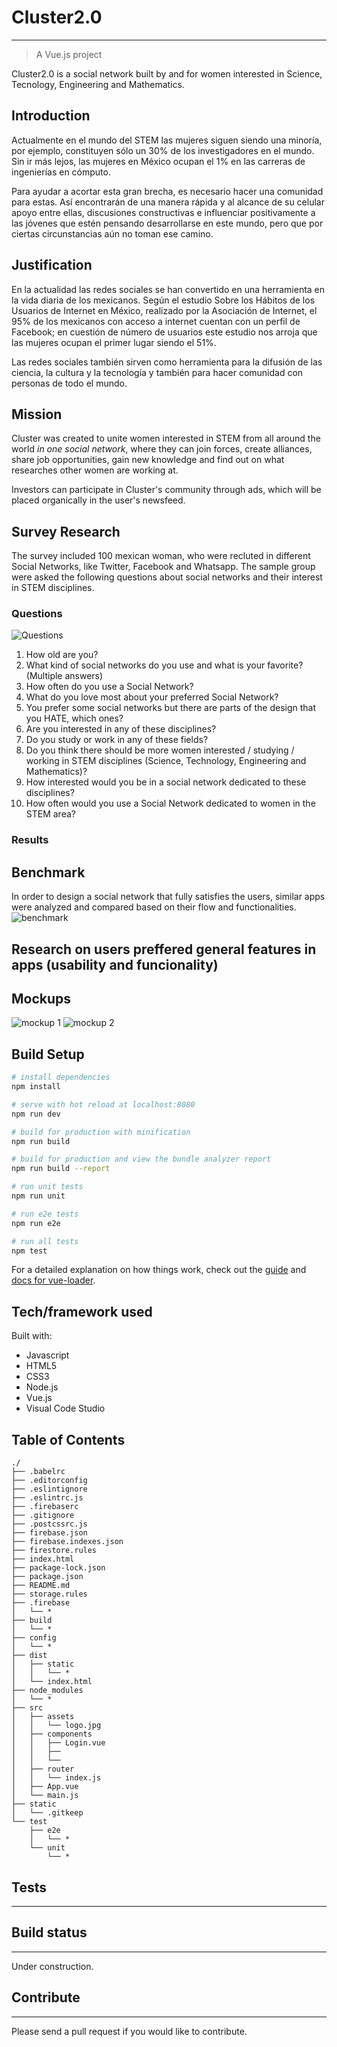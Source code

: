 # Cluster2.0
--------------------------------------------------------------------
> A Vue.js project

Cluster2.0 is a social network built by and for women interested in Science, Tecnology, Engineering and Mathematics.

## Introduction

Actualmente en el mundo del STEM las mujeres siguen siendo una minoría, por ejemplo, constituyen sólo un 30% de los investigadores en el mundo. Sin ir más lejos, las mujeres en México ocupan el 1% en las carreras de ingenierías en cómputo.

Para ayudar a acortar esta gran brecha, es necesario hacer una comunidad para estas. Así encontrarán de una manera rápida y al alcance de su celular apoyo entre ellas, discusiones constructivas e influenciar positivamente a las jóvenes que estén pensando desarrollarse en este mundo, pero que por ciertas circunstancias aún no toman ese camino.

## Justification

En la actualidad las redes sociales se han convertido en una herramienta en la vida diaria de los mexicanos. Según el estudio Sobre los Hábitos de los Usuarios de Internet en México, realizado por la Asociación de Internet, el 95% de los mexicanos con acceso a internet cuentan con un perfil de Facebook; en cuestión de número de usuarios este estudio nos arroja que las mujeres ocupan el primer lugar siendo el 51%.

Las redes sociales también sirven como herramienta para la difusión de las ciencia, la cultura y la tecnología y también para hacer comunidad con personas de todo el mundo.

## Mission

Cluster was created to unite women interested in STEM from all around the world *in one social network*, where they can join forces, create alliances, share job opportunities, gain new knowledge and find out on what researches other women are working at.

Investors can participate in Cluster's community through ads, which will be placed organically in the user's newsfeed.

## Survey Research

The survey included 100 mexican woman, who were recluted in different Social Networks, like Twitter, Facebook and Whatsapp. The sample group were asked the following questions about social networks and their interest in STEM disciplines.

### Questions

![Questions](src/assets/survey.png)

1. How old are you?
2. What kind of social networks do you use and what is your favorite? (Multiple answers)
3. How often do you use a Social Network?
4. What do you love most about your preferred Social Network?
5. You prefer some social networks but there are parts of the design that you HATE, which ones?
6. Are you interested in any of these disciplines?
7. Do you study or work in any of these fields?
8. Do you think there should be more women interested / studying / working in STEM disciplines (Science, Technology, Engineering and Mathematics)?
9. How interested would you be in a social network dedicated to these disciplines?
10. How often would you use a Social Network dedicated to women in the STEM area?

### Results

## Benchmark

In order to design a social network that fully satisfies the users, similar apps were analyzed and compared based on their flow and functionalities.
![benchmark](src/assets/benchmark.png)

## Research on users preffered general features in apps (usability and funcionality)

## Mockups

![mockup 1](src/assets/mockup1.png)
![mockup 2](src/assets/mockup2.jpeg)

## Build Setup

``` bash
# install dependencies
npm install

# serve with hot reload at localhost:8080
npm run dev

# build for production with minification
npm run build

# build for production and view the bundle analyzer report
npm run build --report

# run unit tests
npm run unit

# run e2e tests
npm run e2e

# run all tests
npm test
```

For a detailed explanation on how things work, check out the [guide](http://vuejs-templates.github.io/webpack/) and [docs for vue-loader](http://vuejs.github.io/vue-loader).

## Tech/framework used

Built with:

* Javascript
* HTML5
* CSS3
* Node.js
* Vue.js
* Visual Code Studio

## Table of Contents

```text
./
├── .babelrc
├── .editorconfig
├── .eslintignore
├── .eslintrc.js
├── .firebaserc
├── .gitignore
├── .postcssrc.js
├── firebase.json
├── firebase.indexes.json
├── firestore.rules
├── index.html
├── package-lock.json
├── package.json
├── README.md
├── storage.rules
├── .firebase
│   └── *
├── build
│   └── *
├── config
│   └── *
├── dist
│   ├── static
│   │   └── * 
│   └── index.html
├── node_modules
│   └── *
├── src
│   ├── assets
│   │   └── logo.jpg
│   ├── components
│   │   ├── Login.vue
│   │   ├── 
│   │   └── 
│   ├── router
│   │   └── index.js
│   ├── App.vue
│   └── main.js
├── static
│   └── .gitkeep
└── test
    ├── e2e
    │   └── *
    └── unit
        └── *

```

## Tests

--------------------------------------------------------------------

## Build status

--------------------------------------------------------------------

Under construction.

## Contribute

--------------------------------------------------------------------

Please send a pull request if you would like to contribute.
